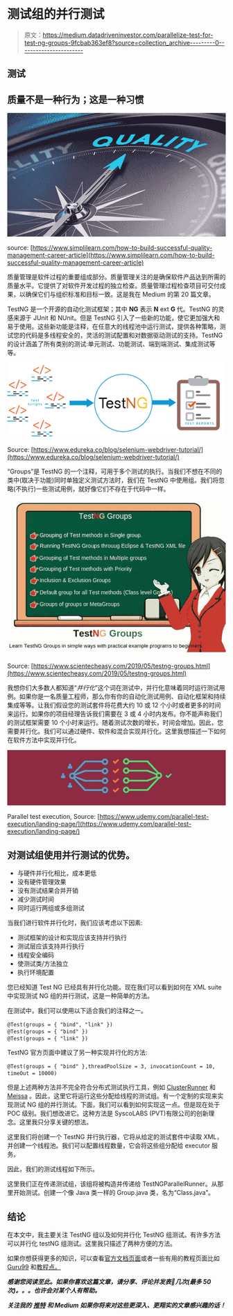 # 测试组的并行测试

> 原文：<https://medium.datadriveninvestor.com/parallelize-test-for-test-ng-groups-9fcbab363ef8?source=collection_archive---------0----------------------->

## 测试

## 质量不是一种行为；这是一种习惯

![](img/7155499b7cbda5df87993f4e225fd156.png)

source: [https://www.simplilearn.com/how-to-build-successful-quality-management-career-article](https://www.simplilearn.com/how-to-build-successful-quality-management-career-article)

质量管理是软件过程的重要组成部分。质量管理关注的是确保软件产品达到所需的质量水平。它提供了对软件开发过程的独立检查。质量管理过程检查项目可交付成果，以确保它们与组织标准和目标一致。这是我在 Medium 的第 20 篇文章。

TestNG 是一个开源的自动化测试框架；其中 **NG** 表示 **N** ext **G** 代。TestNG 的灵感来源于 JUnit 和 NUnit。但是 TestNG 引入了一些新的功能，使它更加强大和易于使用。这些新功能是注释，在任意大的线程池中运行测试，提供各种策略，测试您的代码是多线程安全的，灵活的测试配置和对数据驱动测试的支持。TestNG 的设计涵盖了所有类别的测试:单元测试、功能测试、端到端测试、集成测试等等。

![](img/1875fd10360998849701734f9a87ad4e.png)

Source: [https://www.edureka.co/blog/selenium-webdriver-tutorial/](https://www.edureka.co/blog/selenium-webdriver-tutorial/)

“Groups”是 TestNG 的一个注释，可用于多个测试的执行。当我们不想在不同的类中(取决于功能)同时单独定义测试方法时，我们在 TestNG 中使用组。我们将忽略(不执行)一些测试用例，就好像它们不存在于代码中一样。

![](img/4293b19109a35de25a45edb7189beb93.png)

Source: [https://www.scientecheasy.com/2019/05/testng-groups.html](https://www.scientecheasy.com/2019/05/testng-groups.html)

我想你们大多数人都知道“*并行化*”这个词在测试中，并行化意味着同时运行测试用例。如果你是一名质量工程师，那么你有你的自动化测试用例、自动化框架和持续集成等等。让我们假设您的测试套件将花费大约 10 或 12 个小时或者更多的时间来运行。如果你的项目经理告诉我们需要在 3 或 4 小时内发布。你不能声称我们的测试框架需要 10 个小时来运行。随着测试次数的增长，时间会增加。因此，您需要并行化。我们可以通过硬件、软件和混合实现并行化。这里我想描述一下如何在软件方法中实现并行化。

![](img/31c368d46509d5fe434c963b0959f5ee.png)

Parallel test execution, Source: [https://www.udemy.com/parallel-test-execution/landing-page/](https://www.udemy.com/parallel-test-execution/landing-page/)

## 对测试组使用并行测试的优势。

*   与硬件并行化相比，成本更低
*   没有硬件管理效果
*   没有测试结果合并开销
*   减少测试时间
*   同时运行两组或多组测试

当我们进行软件并行化时，我们应该考虑以下因素:

*   测试框架的设计和实现应该支持并行执行
*   测试层应该支持并行执行
*   线程安全编码
*   使测试类/方法独立
*   执行环境配置

您已经知道 Test NG 已经具有并行化功能。现在我们可以看到如何在 XML suite 中实现测试 NG 组的并行测试，这是一种简单的方法。

在测试中，我们可以使用以下适合我们的注释之一。

```
@Test(groups = { "bind", "link" })
@Test(groups = { "bind" })
@Test(groups = { "link" })
```

TestNG 官方页面中建议了另一种实现并行化的方法:

```
@Test(groups = { "bind" },threadPoolSize = 3, invocationCount = 10,  timeOut = 10000)
```

但是上述两种方法并不完全符合分布式测试执行工具，例如 [ClusterRunner](http://www.clusterrunner.com/) 和 [Meissa](https://meissarunner.com/) 。因此，这里它将运行这些分配给线程的测试组。有一个定制的实现来实现测试 NG 组的并行测试。下面，我们可以看到如何实现这一点。但是现在处于 POC 级别。我们想改进它。这种方法是 SyscoLABS (PVT)有限公司的创新理念。这里我只分享关键的想法。

这里我们将创建一个 TestNG 并行执行器，它将从给定的测试套件中读取 XML，并创建一个线程池。我们可以配置线程数量，它会将这些组分配给 executor 服务。

因此，我们的测试线程如下所示。

这里我们正在传递测试组，该组将被构造并传递给 TestNGParallelRunner。从那里开始测试。创建一个像 Java 类一样的 Group.java 类，名为“Class.java”。

## 结论

在本文中，我主要关注 TestNG 组以及如何并行化 TestNG 组测试。有许多方法可以并行化 testNG 组测试。这里我只描述了两种方便的方法。

如果你想获得更多的知识，可以查看[官方文档页面](https://testng.org/doc/)或者一些有用的教程页面比如 [Guru99](https://www.guru99.com/all-about-testng-and-selenium.html) 和[教程点。](https://www.tutorialspoint.com/testng/index.htm)

***感谢您阅读至此。如果你喜欢这篇文章，请分享、评论并发表👏几次(最多 50 次)。。。也许会对某个人有帮助。***

***关注我的*** [***推特***](https://twitter.com/TheSabesan) ***和 Medium 如果你将来对这些更深入、更翔实的文章感兴趣的话！***